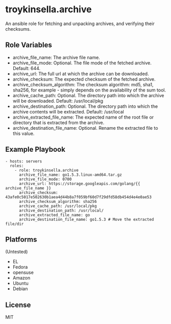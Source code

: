 troykinsella.archive
====================

An ansible role for fetching and unpacking archives, and verifying their checksums.

Role Variables
--------------

* archive_file_name: The archive file name.
* archive_file_mode: Optional. The file mode of the fetched archive. Default: 644.
* archive_url: The full url at which the archive can be downloaded.
* archive_checksum: The expected checksum of the fetched archive.
* archive_checksum_algorithm: The checksum algorithm: md5, sha1, sha256, for example - simply depends on the availability of the sum tool.
* archive_cache_path: Optional. The directory path into which the archive will be downloaded. Default: /usr/local/pkg
* archive_destination_path: Optional. The directory path into which the archive contents will be extracted. Default: /usr/local
* archive_extracted_file_name: The expected name of the root file or directory that is extracted from the archive.
* archive_destination_file_name: Optional. Rename the extracted file to this value.

Example Playbook
----------------

    - hosts: servers
      roles:
        - role: troykinsella.archive
          archive_file_name: go1.5.3.linux-amd64.tar.gz
          archive_file_mode: 0700
          archive_url: https://storage.googleapis.com/golang/{{ archive_file_name }}
          archive_checksum: 43afe0c5017e502630b1aea4d44b8a7f059bf60d7f29dfd58db454d4e4e0ae53
          archive_checksum_algorithm: sha256
          archive_cache_path: /usr/local/pkg
          archive_destination_path: /usr/local/
          archive_extracted_file_name: go
          archive_destination_file_name: go1.5.3 # Move the extracted file/dir

Platforms
---------

(Untested)

* EL
* Fedora
* opensuse
* Amazon
* Ubuntu
* Debian

License
-------

MIT
